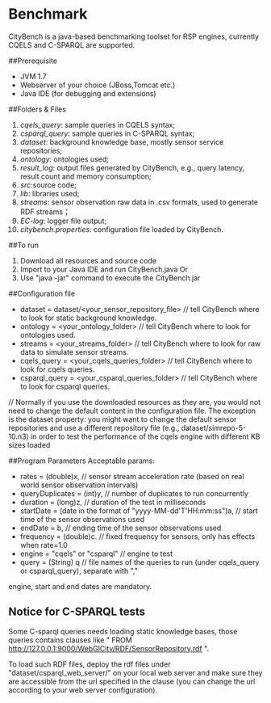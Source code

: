 # Benchmark
CityBench is a java-based benchmarking toolset for RSP engines, currently CQELS and C-SPARQL are supported.

##Prerequisite
* JVM 1.7
* Webserver of your choice (JBoss,Tomcat etc.)
* Java IDE (for debugging and extensions)

##Folders & Files
1. *cqels_query*: sample queries in CQELS syntax;
2. *csparql_query*: sample queries in C-SPARQL syntax;
3. *dataset*: background knowledge base, mostly sensor service repositories;
4. *ontology*: ontologies used;
5. *result_log*: output files generated by CityBench, e.g., query latency, result count and memory consumption;
6. *src*:source code;
7. *lib*: libraries used;
7. *streams*: sensor observation raw data in .csv formats, used to generate RDF streams；
8. *EC-log*: logger file output;
9. *citybench.properties*: configuration file loaded by CityBench.

##To run
1. Download all resources and source code
2. Import to your Java IDE and run CityBench.java Or
3. Use "java -jar" command to execute the CityBench.jar

##Configuration file
* dataset = dataset/<your_sensor_repository_file>  // tell CityBench where to look for static background knowledge.
* ontology = <your_ontology_folder> // tell CityBench where to look for ontologies used.
* streams = <your_streams_folder> // tell CityBench where to look for raw data to simulate sensor streams.
* cqels_query = <your_cqels_queries_folder> // tell CityBench where to look for cqels queries.
* csparql_query = <your_csparql_queries_folder> // tell CityBench where to look for csparql queries.

// Normally if you use the downloaded resources as they are, you would not need to change the default content in the configuration file. The exception is the dataset property: you might want to change the default sensor repositories and use a different repository file (e.g., dataset/simrepo-5-10.n3) in order to test the performance of the cqels engine with different KB sizes loaded

##Program Parameters
Acceptable params: 
* rates = (double)x, // sensor stream acceleration rate (based on real world sensor observation intervals)
* queryDuplicates = (int)y, // number of duplicates to run concurrently
* duration = (long)z,  // duration of the test in milliseconds
* startDate = (date in the format of "yyyy-MM-dd'T'HH:mm:ss")a, // start time of the sensor observations used
* endDate = b,  // ending time of the sensor observations used
* frequency = (double)c.  // fixed frequency for sensors, only has effects when rate=1.0
* engine = "cqels" or "csparql" // engine to test
* query = (String) q // file names of the queries to run (under cqels_query or csparql_query), separate with ","

engine, start and end dates are  mandatory.
## Notice for C-SPARQL tests
Some C-sparql queries needs loading static knowledge bases, those queries contains clauses like " FROM <http://127.0.0.1:9000/WebGlCity/RDF/SensorRepository.rdf> ".

To load such RDF files, deploy the rdf files under "dataset/csparql_web_server/" on your local web server and make sure they are accessible from the url specified in the clause (you can change the url according to your web server configuration).
